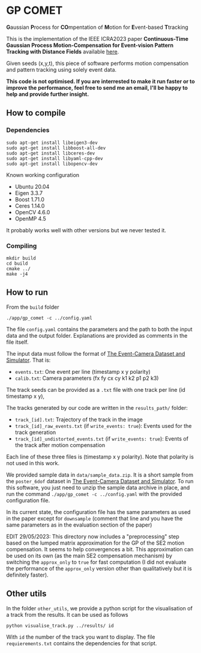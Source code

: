 # GP COMET


**G**aussian **P**rocess for **CO**mpentation of **M**otion for **E**vent-based **T**tracking

This is the implementation of the IEEE ICRA2023 paper __Continuous-Time Gaussian Process Motion-Compensation for Event-vision Pattern Tracking with Distance Fields__ available [here](https://arxiv.org/abs/2303.02672).

Given seeds (x,y,t), this piece of software performs motion compensation and pattern tracking using solely event data.


__This code is not optimised. If you are interrested to make it run faster or to improve the performance, feel free to send me an email, I'll be happy to help and provide further insight.__

## How to compile

### Dependencies

```
sudo apt-get install libeigen3-dev
sudo apt-get install libboost-all-dev
sudo apt-get install libceres-dev
sudo apt-get install libyaml-cpp-dev
sudo apt-get install libopencv-dev
```

Known working configuration

- Ubuntu 20.04
- Eigen 3.3.7
- Boost 1.71.0
- Ceres 1.14.0
- OpenCV 4.6.0
- OpenMP 4.5

It probably works well with other versions but we never tested it.


### Compiling
```
mkdir build
cd build
cmake ../
make -j4
```


## How to run

From the `build` folder
```
./app/gp_comet -c ../config.yaml
```

The file `config.yaml` contains the parameters and the path to both the input data and the output folder.
Explanations are provided as comments in the file itself.

The input data must follow the format of [The Event-Camera Dataset and Simulator](https://rpg.ifi.uzh.ch/davis_data.html).
That is:

- `events.txt`: One event per line (timestamp x y polarity)
- `calib.txt`: Camera parameters (fx fy cx cy k1 k2 p1 p2 k3)

The track seeds can be provided as a `.txt` file with one track per line (id timestamp x y),

The tracks generated by our code are written in the `results_path/` folder:

- `track_[id].txt`: Trajectory of the track in the image
- `track_[id]_raw_events.txt` (if `write_events: true`): Events used for the track generation
- `track_[id]_undistorted_events.txt` (if `write_events: true`): Events of the track after motion compensation

Each line of these three files is (timestamp x y polarity).
Note that polarity is not used in this work.

We provided sample data in `data/sample_data.zip`.
It is a short sample from the `poster_6dof` dataset in [The Event-Camera Dataset and Simulator](https://rpg.ifi.uzh.ch/davis_data.html).
To run this software, you just need to unzip the sample data archive in place, and run the command `./app/gp_comet -c ../config.yaml` with the provided configuration file.

In its current state, the configuration file has the same parameters as used in the paper except for `downsample` (comment that line and you have the same parameters as in the evaluation section of the paper)

EDIT 29/05/2023: This directory now includes a "preprocessing" step based on the lumped matrix approximation for the GP of the SE2 motion compensation. It seems to help convergences a bit. This approximation can be used on its own (as the main SE2 compensation mechanism) by switching the `approx_only` to `true` for fast computation (I did not evaluate the performance of the `approx_only` version other than qualitatively but it is definitely faster).



## Other utils

In the folder `other_utils`, we provide a python script for the visualisation of a track from the results. 
It can be used as follows
```
python visualise_track.py ../results/ id
```
With `id` the number of the track you want to display.
The file `requierements.txt` contains the dependencies for that script.


